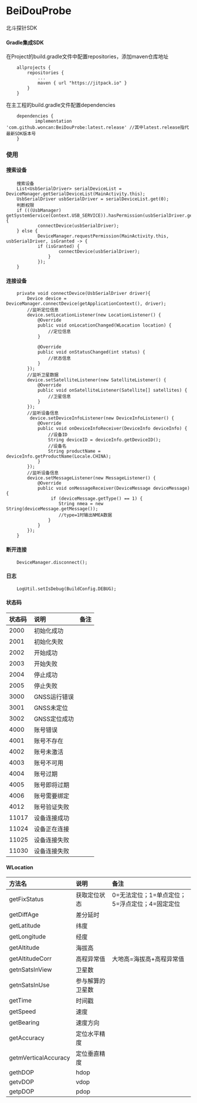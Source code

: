 # BeiDouProbe
北斗探针SDK
#### Gradle集成SDK

在Project的build.gradle文件中配置repositories，添加maven仓库地址
```
	allprojects {
		repositories {
			...
			maven { url "https://jitpack.io" }
		}
	}
```
在主工程的build.gradle文件配置dependencies
```
	dependencies {
	       implementation 'com.github.woncan:BeiDouProbe:latest.release' //其中latest.release指代最新SDK版本号
	}
```
###  使用

#### 搜索设备
```
    搜索设备
    List<UsbSerialDriver> serialDeviceList = DeviceManager.getSerialDeviceList(MainActivity.this);
    UsbSerialDriver usbSerialDriver = serialDeviceList.get(0);
    判断权限
    if (((UsbManager) getSystemService(Context.USB_SERVICE)).hasPermission(usbSerialDriver.getDevice())) {
            connectDevice(usbSerialDriver);
    } else {
            DeviceManager.requestPermission(MainActivity.this, usbSerialDriver, isGranted -> {
            if (isGranted) {
                    connectDevice(usbSerialDriver);
                }
            });
    }
```

#### 连接设备
```
    private void connectDevice(UsbSerialDriver driver){
        Device device = DeviceManager.connectDevice(getApplicationContext(), driver);
        //监听定位信息
        device.setLocationListener(new LocationListener() {
            @Override
            public void onLocationChanged(WLocation location) {
                //定位信息
            }

            @Override
            public void onStatusChanged(int status) {
                //状态信息
            }
        });
        //监听卫星数据
        device.setSatelliteListener(new SatelliteListener() {
            @Override
            public void onSatelliteListener(Satellite[] satellites) {
                //卫星信息
            }
        });
        //监听设备信息
         device.setDeviceInfoListener(new DeviceInfoListener() {
            @Override
            public void onDeviceInfoReceiver(DeviceInfo deviceInfo) {
                //设备ID
                String deviceID = deviceInfo.getDeviceID();
                //设备名
                String productName = deviceInfo.getProductName(Locale.CHINA);
            }
        });
        //监听设备信息
        device.setMessageListener(new MessageListener() {
            @Override
            public void onMessageReceiver(DeviceMessage deviceMessage) {
                 if (deviceMessage.getType() == 1) {
                    String nmea = new String(deviceMessage.getMessage());
                    //type=1时输出NMEA数据
                }
            }
        });
    }
```
#### 断开连接


```
    DeviceManager.disconnect();

```


#### 日志
```
    LogUtil.setIsDebug(BuildConfig.DEBUG);
```
#### 状态码

| 状态码 | 说明| 备注 |
| :--| :-- | :-- |
| 2000 | 初始化成功 |  |
|2001 | 初始化失败 |  |
| 2002 |开始成功  |  |
| 2003 |开始失败  |  |
| 2004 |停止成功  |  |
| 2005 |停止失败  |  |
| 3000 |GNSS运行错误  |  |
| 3001 | GNSS未定位 |  |
| 3002 | GNSS定位成功 |  |
| 4000 | 账号错误 |  |
| 4001 | 账号不存在 |  |
| 4002 | 账号未激活|  |
| 4003 | 账号不可用 |  |
| 4004 | 账号过期 |  |
| 4005 | 账号即将过期 |  |
| 4006 | 账号需要绑定 |  |
| 4012 | 账号验证失败 |  |
| 11017 | 设备连接成功 |  |
| 11024 | 设备正在连接 |  |
| 11025 | 设备连接失败 |  |
| 11030 | 设备连接失败 |  |

#### WLocation

| 方法名 | 说明| 备注|
| :--| :-- | :-- |
| getFixStatus| 获取定位状态 |0=无法定位；1=单点定位；5=浮点定位；4=固定定位|
| getDiffAge| 差分延时 |
|getLatitude| 纬度 |
| getLongitude|经度  |
| getAltitude|海拔高 |
| getAltitudeCorr|高程异常值 |大地高=海拔高+高程异常值|
| getnSatsInView| 卫星数 |
| getnSatsInUse| 参与解算的卫星数 |
| getTime| 时间戳 |
| getSpeed| 速度 |
| getBearing| 速度方向 |
| getAccuracy| 定位水平精度|
| getmVerticalAccuracy| 定位垂直精度|
| gethDOP| hdop|
| getvDOP| vdop|
| getpDOP| pdop|
